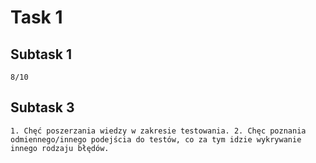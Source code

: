 
# Task 1


## Subtask 1
`8/10`

## Subtask 3
`1. Chęć poszerzania wiedzy w zakresie testowania.
2. Chęc poznania odmiennego/innego podejścia do testów, co za tym idzie wykrywanie innego rodzaju błędów.`
